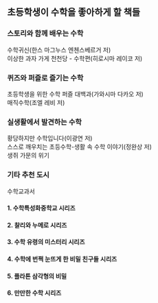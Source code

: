 ## 초등학생이 수학을 좋아하게 할 책들  
### 스토리와 함께 배우는 수학  
수학귀신(한스 마그누스 엔첸스베르거 저)  
이상한 과자 가게 천천당 -  수학편(히로시마 레이코 저)  
### 퀴즈와 퍼즐로 즐기는 수학  
초등학생을 위한 수학 퍼즐 대백과(가와시마 다카오 저)  
매직수학(조엘 레비 저)  
### 실생활에서 발견하는 수학  
황당하지만 수학입니다(이광연 저)  
스스로 깨우치는 초등수학-생활 속 수학 이야기(정완상 저)  
생쥐 가문의 위기  
### 기타 추천 도시  
수학교과서  
  
#### 1. 수학특성화중학교 시리즈  
#### 2. 찰리와 누메로 시리즈  
#### 3. 수학 유령의 미스터리 시리즈  
#### 4. 수학에 번쩍 눈뜨게 한 비밀 친구들 시리즈  
#### 5. 플라톤 삼각형의 비밀  
#### 6. 만만한 수학 시리즈  
